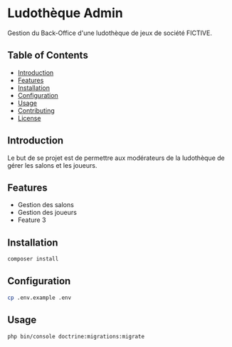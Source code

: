 # Ludothèque Admin

Gestion du Back-Office d'une ludothèque de jeux de société FICTIVE.

## Table of Contents

-   [Introduction](#introduction)
-   [Features](#features)
-   [Installation](#installation)
-   [Configuration](#configuration)
-   [Usage](#usage)
-   [Contributing](#contributing)
-   [License](#license)

## Introduction

Le but de se projet est de permettre aux modérateurs de la ludothèque de gérer les salons et les joueurs.

## Features

-   Gestion des salons
-   Gestion des joueurs
-   Feature 3

## Installation

```bash
composer install
```

## Configuration

```bash
cp .env.example .env
```

## Usage

```bash
php bin/console doctrine:migrations:migrate
```

